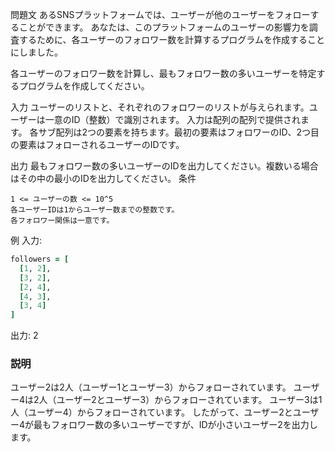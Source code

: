 問題文
あるSNSプラットフォームでは、ユーザーが他のユーザーをフォローすることができます。
あなたは、このプラットフォームのユーザーの影響力を調査するために、各ユーザーのフォロワー数を計算するプログラムを作成することにしました。

各ユーザーのフォロワー数を計算し、最もフォロワー数の多いユーザーを特定するプログラムを作成してください。

入力
ユーザーのリストと、それぞれのフォロワーのリストが与えられます。ユーザーは一意のID（整数）で識別されます。
入力は配列の配列で提供されます。
各サブ配列は2つの要素を持ちます。最初の要素はフォロワーのID、2つ目の要素はフォローされるユーザーのIDです。

出力
最もフォロワー数の多いユーザーのIDを出力してください。複数いる場合はその中の最小のIDを出力してください。
条件
```
1 <= ユーザーの数 <= 10^5
各ユーザーIDは1からユーザー数までの整数です。
各フォロワー関係は一意です。
```
例
入力:

```rb
followers = [
  [1, 2],
  [3, 2],
  [2, 4],
  [4, 3],
  [3, 4]
]
```
出力:
2

### 説明
ユーザー2は2人（ユーザー1とユーザー3）からフォローされています。
ユーザー4は2人（ユーザー2とユーザー3）からフォローされています。
ユーザー3は1人（ユーザー4）からフォローされています。
したがって、ユーザー2とユーザー4が最もフォロワー数の多いユーザーですが、IDが小さいユーザー2を出力します。
